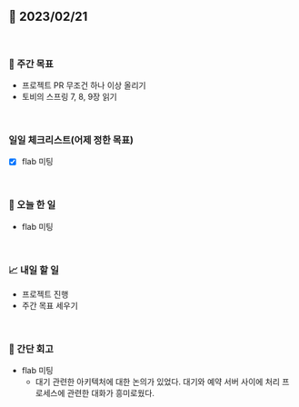 ## 📅 2023/02/21

<br/>

### 🏹 주간 목표

- 프로젝트 PR 무조건 하나 이상 올리기
- 토비의 스프링 7, 8, 9장 읽기

<br/>

### 일일 체크리스트(어제 정한 목표)

- [x] flab 미팅

<br/>

### 💯 오늘 한 일

- flab 미팅

<br/>

### 📈 내일 할 일

- 프로젝트 진행
- 주간 목표 세우기

<br/>

### 🧐 간단 회고

- flab 미팅
  - 대기 관련한 아키텍처에 대한 논의가 있었다. 대기와 예약 서버 사이에 처리 프로세스에 관련한 대화가 흥미로웠다.
